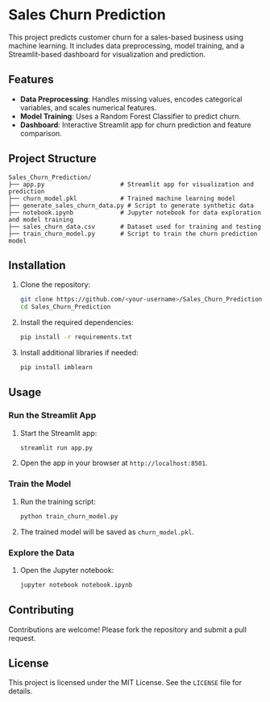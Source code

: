 # Sales Churn Prediction

This project predicts customer churn for a sales-based business using machine learning. It includes data preprocessing, model training, and a Streamlit-based dashboard for visualization and prediction.

## Features

- **Data Preprocessing**: Handles missing values, encodes categorical variables, and scales numerical features.
- **Model Training**: Uses a Random Forest Classifier to predict churn.
- **Dashboard**: Interactive Streamlit app for churn prediction and feature comparison.

## Project Structure

```
Sales_Churn_Prediction/
├── app.py                     # Streamlit app for visualization and prediction
├── churn_model.pkl            # Trained machine learning model
├── generate_sales_churn_data.py # Script to generate synthetic data
├── notebook.ipynb             # Jupyter notebook for data exploration and model training
├── sales_churn_data.csv       # Dataset used for training and testing
├── train_churn_model.py       # Script to train the churn prediction model
```

## Installation

1. Clone the repository:
   ```bash
   git clone https://github.com/<your-username>/Sales_Churn_Prediction.git
   cd Sales_Churn_Prediction
   ```

2. Install the required dependencies:
   ```bash
   pip install -r requirements.txt
   ```

3. Install additional libraries if needed:
   ```bash
   pip install imblearn
   ```

## Usage

### Run the Streamlit App

1. Start the Streamlit app:
   ```bash
   streamlit run app.py
   ```

2. Open the app in your browser at `http://localhost:8501`.

### Train the Model

1. Run the training script:
   ```bash
   python train_churn_model.py
   ```

2. The trained model will be saved as `churn_model.pkl`.

### Explore the Data

1. Open the Jupyter notebook:
   ```bash
   jupyter notebook notebook.ipynb
   ```

## Contributing

Contributions are welcome! Please fork the repository and submit a pull request.

## License

This project is licensed under the MIT License. See the `LICENSE` file for details.